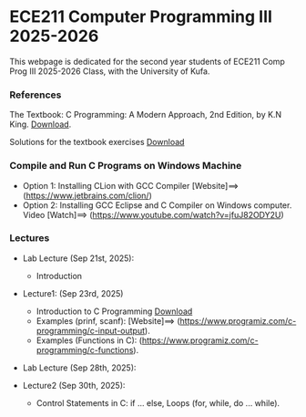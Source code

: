 # ECE211 Computer Programming III 2025-2026
This webpage is dedicated for the second year students of ECE211 Comp Prog III 2025-2026 Class, with the University of Kufa.


### References
The Textbook: C Programming: A Modern Approach, 2nd Edition, by K.N King. [Download](https://drive.google.com/file/d/1QodDrf0COqPnU4hTlUTl3U21Yi-xjIse/view?usp=sharing). 

Solutions for the textbook exercises [Download](https://github.com/mhamdyx/C-programming-A-Modern-Approach-2nd-ed-Solutions?tab=readme-ov-file)


### Compile and Run C Programs on Windows Machine
- Option 1: Installing CLion with GCC Compiler [Website]==> (https://www.jetbrains.com/clion/)
- Option 2: Installing GCC Eclipse and C Compiler on Windows computer. 
  Video [Watch]==> (https://www.youtube.com/watch?v=jfuJ82ODY2U)



### Lectures
- Lab Lecture (Sep 21st, 2025):
    - Introduction 
- Lecture1: (Sep 23rd, 2025)
    - Introduction to C Programming  [Download](https://drive.google.com/file/d/1BRWXi0CaIzo3KGjQmJ_cb5LMJ3mvMLnv/view?usp=drive_link)
    - Examples (prinf, scanf): [Website]==> (https://www.programiz.com/c-programming/c-input-output).
    - Examples (Functions in C): (https://www.programiz.com/c-programming/c-functions).

- Lab Lecture (Sep 28th, 2025):
- Lecture2 (Sep 30th, 2025):
   - Control Statements in C: if ... else, Loops (for, while, do ... while).  
